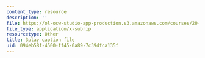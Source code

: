 ```yaml
---
content_type: resource
description: ''
file: https://ol-ocw-studio-app-production.s3.amazonaws.com/courses/20-219-becoming-the-next-bill-nye-writing-and-hosting-the-educational-show-january-iap-2015/094eb58f4500ff450a897c39dfca135f_qkkI9Z9tKvo.srt
file_type: application/x-subrip
resourcetype: Other
title: 3play caption file
uid: 094eb58f-4500-ff45-0a89-7c39dfca135f
---
```

